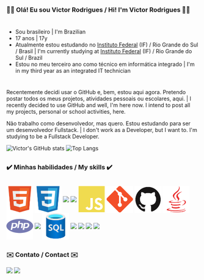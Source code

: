 ### 👋👑 Olá! Eu sou Victor Rodrigues / Hi! I'm Victor Rodrigues 👋👑

#

- Sou brasileiro  |  I'm Brazilian
- 17 anos  |  17y
- Atualmente estou estudando no [Instituto Federal](https://ifrs.edu.br) (IF) / Rio Grande do Sul / Brasil  |  I'm currently studying at [Instituto Federal](https://ifrs.edu.br) (IF) / Rio Grande do Sul / Brazil
- Estou no meu terceiro ano como técnico em informática integrado  |  I'm in my third year as an integrated IT technician

#

Recentemente decidi usar o GitHub e, bem, estou aqui agora. Pretendo postar todos os meus projetos, atividades pessoais ou escolares, aqui.  |  I recently decided to use GitHub and well, I'm here now. I intend to post all my projects, personal or school activities, here.

Não trabalho como desenvolvedor, mas quero. Estou estudando para ser um desenvolvedor Fullstack.  |  I don't work as a Developer, but I want to. I'm studying to be a Fullstack Developer.

![Victor's GitHub stats](https://github-readme-stats.vercel.app/api?username=VictorRodrigues0&show_icons=true&theme=gruvbox)
![Top Langs](https://github-readme-stats.vercel.app/api/top-langs/?username=VictorRodrigues0&layout=compact&theme=gruvbox)


##

### ✔️ Minhas habilidades / My skills ✔️

<div style="display: inline_block"><br>
  <img align="center" alt="Victor-HTML" width="70" src="https://raw.githubusercontent.com/devicons/devicon/master/icons/html5/html5-original.svg">
  <img align="center" alt="Victor-CSS" width="70" src="https://raw.githubusercontent.com/devicons/devicon/master/icons/css3/css3-original.svg">
  <img align="center" src="https://cdn.jsdelivr.net/gh/devicons/devicon@latest/icons/tailwindcss/tailwindcss-original.svg" width="70" />
  <img align="center" src="https://cdn.jsdelivr.net/gh/devicons/devicon@latest/icons/bootstrap/bootstrap-original.svg" width="70" />
  <img align="center" alt="Victor-Js" width="70" src="https://raw.githubusercontent.com/devicons/devicon/master/icons/javascript/javascript-plain.svg">
  <img align="center" alt="Victor-Js" width="70" src="https://raw.githubusercontent.com/devicons/devicon/master/icons/git/git-plain.svg">
  <img align="center" alt="Victor-Js" width="70" src="https://raw.githubusercontent.com/devicons/devicon/master/icons/github/github-original.svg">
  <img align="center" alt="Victor-Js" width="70" src="https://raw.githubusercontent.com/devicons/devicon/master/icons/java/java-plain.svg">
  <img align="center" alt="Victor-Js" width="70" src="https://raw.githubusercontent.com/devicons/devicon/master/icons/php/php-plain.svg">
  <img align="center" src="https://cdn.jsdelivr.net/gh/devicons/devicon@latest/icons/laravel/laravel-original.svg" width="70" />  
  <img align="center" alt="Victor-Js" width="70" src="https://raw.githubusercontent.com/devicons/devicon/master/icons/azuresqldatabase/azuresqldatabase-original.svg">
  <img align="center" src="https://cdn.jsdelivr.net/gh/devicons/devicon@latest/icons/mysql/mysql-original-wordmark.svg" width="70" />  
  <img align="center" src="https://cdn.jsdelivr.net/gh/devicons/devicon@latest/icons/postgresql/postgresql-original-wordmark.svg" width="70" />
  <img align="center" src="https://cdn.jsdelivr.net/gh/devicons/devicon@latest/icons/typescript/typescript-original.svg" width="70" />
  <img align="center" src="https://cdn.jsdelivr.net/gh/devicons/devicon@latest/icons/nodejs/nodejs-original-wordmark.svg" width="70" />
</div>

##

### ✉️ Contato / Contact ✉️

<div>

<a href="mailto:vs533036@gmail.com" target="_blank"><img src="https://img.shields.io/badge/-Gmail-%23333?style=for-the-badge&logo=gmail&logoColor=white" target="_blank"></a>
<a href="https://www.linkedin.com/in/victor-silva-antunes-rodrigues-1b04a1270/" target="_blank"><img src="https://img.shields.io/badge/-LinkedIn-%230077B5?style=for-the-badge&logo=linkedin&logoColor=white" target="_blank"></a>


</div>

